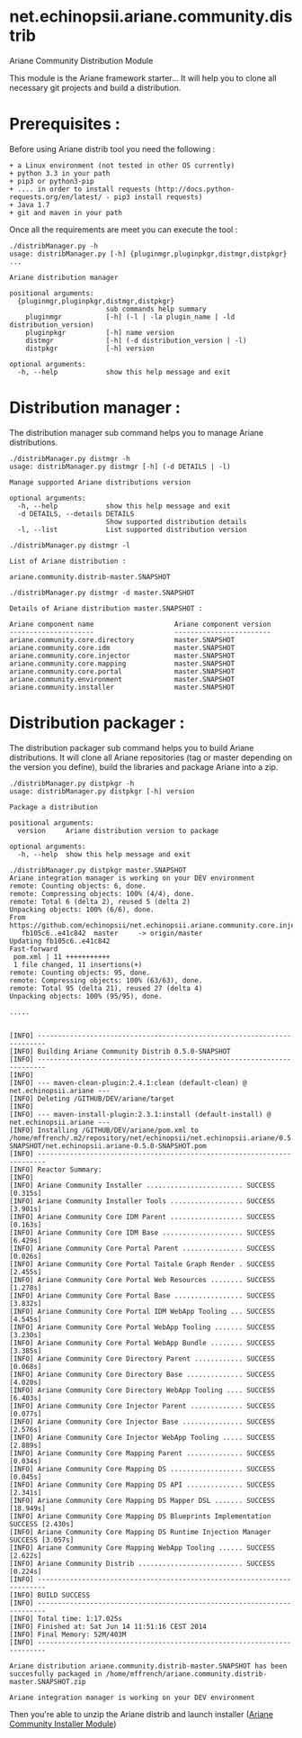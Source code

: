 net.echinopsii.ariane.community.distrib
=======================================

Ariane Community Distribution Module


This module is the Ariane framework starter... It will help you to clone all necessary git projects and build a distribution.


Prerequisites :
===============

Before using Ariane distrib tool you need the following :

    + a Linux environment (not tested in other OS currently)
    + python 3.3 in your path
    + pip3 or python3-pip
    + .... in order to install requests (http://docs.python-requests.org/en/latest/ - pip3 install requests)
    + Java 1.7
    + git and maven in your path


Once all the requirements are meet you can execute the tool :

```
./distribManager.py -h
usage: distribManager.py [-h] {pluginmgr,pluginpkgr,distmgr,distpkgr} ...

Ariane distribution manager

positional arguments:
  {pluginmgr,pluginpkgr,distmgr,distpkgr}
                        sub commands help summary
    pluginmgr           [-h] (-l | -la plugin_name | -ld distribution_version)
    pluginpkgr          [-h] name version
    distmgr             [-h] (-d distribution_version | -l)
    distpkgr            [-h] version

optional arguments:
  -h, --help            show this help message and exit
```


Distribution manager :
======================

The distribution manager sub command helps you to manage Ariane distributions.

```
./distribManager.py distmgr -h
usage: distribManager.py distmgr [-h] (-d DETAILS | -l)

Manage supported Ariane distributions version

optional arguments:
  -h, --help            show this help message and exit
  -d DETAILS, --details DETAILS
                        Show supported distribution details
  -l, --list            List supported distribution version
```

```
./distribManager.py distmgr -l

List of Ariane distribution :

ariane.community.distrib-master.SNAPSHOT
```

```
./distribManager.py distmgr -d master.SNAPSHOT

Details of Ariane distribution master.SNAPSHOT :

Ariane component name                    Ariane component version
---------------------                    ------------------------
ariane.community.core.directory          master.SNAPSHOT
ariane.community.core.idm                master.SNAPSHOT
ariane.community.core.injector           master.SNAPSHOT
ariane.community.core.mapping            master.SNAPSHOT
ariane.community.core.portal             master.SNAPSHOT
ariane.community.environment             master.SNAPSHOT
ariane.community.installer               master.SNAPSHOT
```


Distribution packager :
=======================

The distribution packager sub command helps you to build Ariane distributions. It will clone all Ariane repositories (tag or master depending on the version you define),
build the libraries and package Ariane into a zip.

```
./distribManager.py distpkgr -h
usage: distribManager.py distpkgr [-h] version

Package a distribution

positional arguments:
  version     Ariane distribution version to package

optional arguments:
  -h, --help  show this help message and exit
```

```
./distribManager.py distpkgr master.SNAPSHOT
Ariane integration manager is working on your DEV environment
remote: Counting objects: 6, done.
remote: Compressing objects: 100% (4/4), done.
remote: Total 6 (delta 2), reused 5 (delta 2)
Unpacking objects: 100% (6/6), done.
From https://github.com/echinopsii/net.echinopsii.ariane.community.core.injector
   fb105c6..e41c842  master     -> origin/master
Updating fb105c6..e41c842
Fast-forward
 pom.xml | 11 +++++++++++
 1 file changed, 11 insertions(+)
remote: Counting objects: 95, done.
remote: Compressing objects: 100% (63/63), done.
remote: Total 95 (delta 21), reused 27 (delta 4)
Unpacking objects: 100% (95/95), done.

.....


[INFO] ------------------------------------------------------------------------
[INFO] Building Ariane Community Distrib 0.5.0-SNAPSHOT
[INFO] ------------------------------------------------------------------------
[INFO]
[INFO] --- maven-clean-plugin:2.4.1:clean (default-clean) @ net.echinopsii.ariane ---
[INFO] Deleting /GITHUB/DEV/ariane/target
[INFO]
[INFO] --- maven-install-plugin:2.3.1:install (default-install) @ net.echinopsii.ariane ---
[INFO] Installing /GITHUB/DEV/ariane/pom.xml to /home/mffrench/.m2/repository/net/echinopsii/net.echinopsii.ariane/0.5.0-SNAPSHOT/net.echinopsii.ariane-0.5.0-SNAPSHOT.pom
[INFO] ------------------------------------------------------------------------
[INFO] Reactor Summary:
[INFO]
[INFO] Ariane Community Installer ........................ SUCCESS [0.315s]
[INFO] Ariane Community Installer Tools .................. SUCCESS [3.901s]
[INFO] Ariane Community Core IDM Parent .................. SUCCESS [0.163s]
[INFO] Ariane Community Core IDM Base .................... SUCCESS [6.429s]
[INFO] Ariane Community Core Portal Parent ............... SUCCESS [0.026s]
[INFO] Ariane Community Core Portal Taitale Graph Render . SUCCESS [2.455s]
[INFO] Ariane Community Core Portal Web Resources ........ SUCCESS [1.278s]
[INFO] Ariane Community Core Portal Base ................. SUCCESS [3.832s]
[INFO] Ariane Community Core Portal IDM WebApp Tooling ... SUCCESS [4.545s]
[INFO] Ariane Community Core Portal WebApp Tooling ....... SUCCESS [3.230s]
[INFO] Ariane Community Core Portal WebApp Bundle ........ SUCCESS [3.385s]
[INFO] Ariane Community Core Directory Parent ............ SUCCESS [0.068s]
[INFO] Ariane Community Core Directory Base .............. SUCCESS [4.020s]
[INFO] Ariane Community Core Directory WebApp Tooling .... SUCCESS [6.403s]
[INFO] Ariane Community Core Injector Parent ............. SUCCESS [0.077s]
[INFO] Ariane Community Core Injector Base ............... SUCCESS [2.576s]
[INFO] Ariane Community Core Injector WebApp Tooling ..... SUCCESS [2.889s]
[INFO] Ariane Community Core Mapping Parent .............. SUCCESS [0.034s]
[INFO] Ariane Community Core Mapping DS .................. SUCCESS [0.045s]
[INFO] Ariane Community Core Mapping DS API .............. SUCCESS [2.341s]
[INFO] Ariane Community Core Mapping DS Mapper DSL ....... SUCCESS [18.949s]
[INFO] Ariane Community Core Mapping DS Blueprints Implementation  SUCCESS [2.430s]
[INFO] Ariane Community Core Mapping DS Runtime Injection Manager  SUCCESS [3.057s]
[INFO] Ariane Community Core Mapping WebApp Tooling ...... SUCCESS [2.622s]
[INFO] Ariane Community Distrib .......................... SUCCESS [0.224s]
[INFO] ------------------------------------------------------------------------
[INFO] BUILD SUCCESS
[INFO] ------------------------------------------------------------------------
[INFO] Total time: 1:17.025s
[INFO] Finished at: Sat Jun 14 11:51:16 CEST 2014
[INFO] Final Memory: 52M/403M
[INFO] ------------------------------------------------------------------------

Ariane distribution ariane.community.distrib-master.SNAPSHOT has been succesfully packaged in /home/mffrench/ariane.community.distrib-master.SNAPSHOT.zip

Ariane integration manager is working on your DEV environment

```


Then you're able to unzip the Ariane distrib and launch installer ([Ariane Community Installer Module](https://github.com/echinopsii/net.echinopsii.ariane.community.installer))